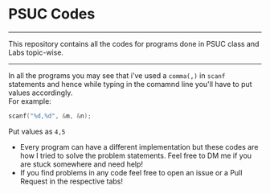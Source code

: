 # PSUC Codes

---

This repository contains all the codes for programs done in PSUC class and Labs topic-wise.

---

In all the programs you may see that i've used a `comma(,)` in `scanf` statements and hence while typing in the comamnd line you'll have to put values accordingly.
<br>
For example:

```c
scanf("%d,%d", &m, &n);
```

Put values as `4,5`
<br>

- Every program can have a different implementation but these codes are how I tried to solve the problem statements. Feel free to DM me if you are stuck somewhere and need help!
- If you find problems in any code feel free to open an issue or a Pull Request in the respective tabs!
